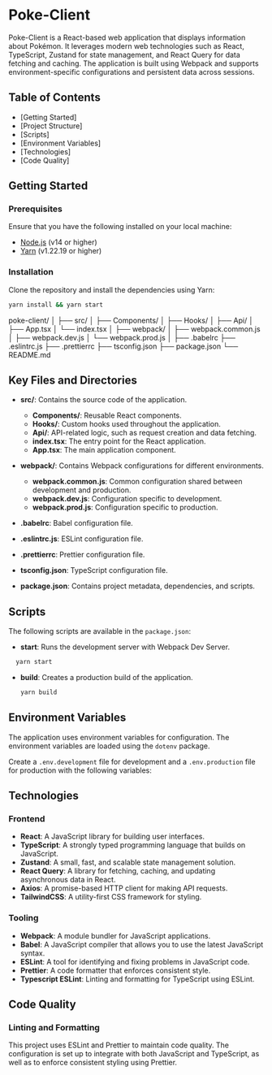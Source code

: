 # Poke-Client

Poke-Client is a React-based web application that displays information about Pokémon. It leverages modern web technologies such as React, TypeScript, Zustand for state management, and React Query for data fetching and caching. The application is built using Webpack and supports environment-specific configurations and persistent data across sessions.

## Table of Contents

- [Getting Started]
- [Project Structure]
- [Scripts]
- [Environment Variables]
- [Technologies]
- [Code Quality]

## Getting Started

### Prerequisites

Ensure that you have the following installed on your local machine:

- [Node.js](https://nodejs.org/) (v14 or higher)
- [Yarn](https://yarnpkg.com/) (v1.22.19 or higher)

### Installation

Clone the repository and install the dependencies using Yarn:

```bash
yarn install && yarn start
```


poke-client/
│
├── src/
│   ├── Components/
│   ├── Hooks/
│   ├── Api/
│   ├── App.tsx
│   └── index.tsx
│
├── webpack/
│   ├── webpack.common.js
│   ├── webpack.dev.js
│   └── webpack.prod.js
│
├── .babelrc
├── .eslintrc.js
├── .prettierrc
├── tsconfig.json
├── package.json
└── README.md


## Key Files and Directories

- **src/**: Contains the source code of the application.
  - **Components/**: Reusable React components.
  - **Hooks/**: Custom hooks used throughout the application.
  - **Api/**: API-related logic, such as request creation and data fetching.
  - **index.tsx**: The entry point for the React application.
  - **App.tsx**: The main application component.

- **webpack/**: Contains Webpack configurations for different environments.
  - **webpack.common.js**: Common configuration shared between development and production.
  - **webpack.dev.js**: Configuration specific to development.
  - **webpack.prod.js**: Configuration specific to production.

- **.babelrc**: Babel configuration file.

- **.eslintrc.js**: ESLint configuration file.

- **.prettierrc**: Prettier configuration file.

- **tsconfig.json**: TypeScript configuration file.

- **package.json**: Contains project metadata, dependencies, and scripts.

## Scripts

The following scripts are available in the `package.json`:

- **start**: Runs the development server with Webpack Dev Server.
```bash
  yarn start
  ```

- **build**: Creates a production build of the application.
  ```bash
  yarn build
  ```

## Environment Variables

The application uses environment variables for configuration. The environment variables are loaded using the `dotenv` package.

Create a `.env.development` file for development and a `.env.production` file for production with the following variables:


## Technologies

### Frontend

- **React**: A JavaScript library for building user interfaces.
- **TypeScript**: A strongly typed programming language that builds on JavaScript.
- **Zustand**: A small, fast, and scalable state management solution.
- **React Query**: A library for fetching, caching, and updating asynchronous data in React.
- **Axios**: A promise-based HTTP client for making API requests.
- **TailwindCSS**: A utility-first CSS framework for styling.

### Tooling

- **Webpack**: A module bundler for JavaScript applications.
- **Babel**: A JavaScript compiler that allows you to use the latest JavaScript syntax.
- **ESLint**: A tool for identifying and fixing problems in JavaScript code.
- **Prettier**: A code formatter that enforces consistent style.
- **Typescript ESLint**: Linting and formatting for TypeScript using ESLint.

## Code Quality

### Linting and Formatting

This project uses ESLint and Prettier to maintain code quality. The configuration is set up to integrate with both JavaScript and TypeScript, as well as to enforce consistent styling using Prettier.